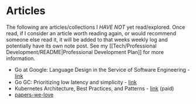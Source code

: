 # Articles

The following are articles/collections I *HAVE NOT* yet read/explored. Once read, if I consider an article worth reading again, or would recommend someone else read it, it will be added to that weeks weekly log and potentially have its own note post. See my [[Tech/Professional Development/README|Professional Development Plan]] for more information.

- Go at Google: Language Design in the Service of Software Engineering - [link](https://go.dev/talks/2012/splash.article)
- Go GC: Prioritizing low latency and simplicity - [link](https://go.dev/blog/go15gc)
- Kubernetes Architecture, Best Practices, and Patterns - [link](https://ieeexplore.ieee.org/abstract/document/9930690) (paid)
- [papers-we-love](https://github.com/papers-we-love/papers-we-love)